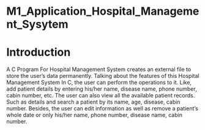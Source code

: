 # M1_Application_Hospital_Management_Sysytem

# Introduction

A C Program For Hospital Management System creates an external file to store the user’s data permanently. 
Talking about the features of this Hospital Management System In C, the user can perform the operations to it. 
Like, add patient details by entering his/her name, disease name, phone number, cabin number, etc. 
The user can also view all the available patient records. 
Such as details and search a patient by its name, age, disease, cabin number. 
Besides, the user can edit information as well as remove a patient’s whole date or only his/her name, phone number, disease name, cabin number.

